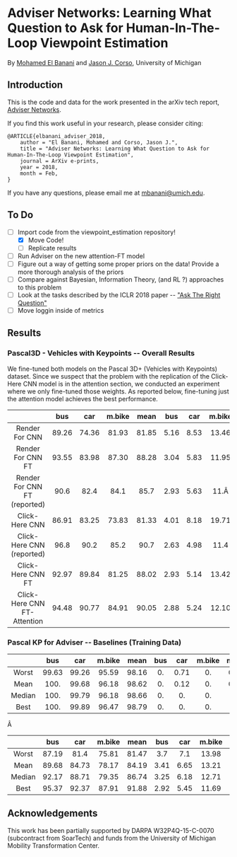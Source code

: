 # Adviser Networks: Learning What Question to Ask for Human-In-The-Loop Viewpoint Estimation

By [Mohamed El Banani](http://mbanani.github.io/) and [Jason J. Corso](http://web.eecs.umich.edu/~jjcorso/), University of Michigan


## Introduction

This is the code and data for the work presented in the arXiv tech report, [Adviser Networks](https://arxiv.org/abs/1802.01666).

If you find this work useful in your research, please consider citing:

    @ARTICLE{elbanani_adviser_2018,
        author = "El Banani, Mohamed and Corso, Jason J.",
        title = "Adviser Networks: Learning What Question to Ask for Human-In-The-Loop Viewpoint Estimation",
        journal = ArXiv e-prints,
        year = 2018,
        month = Feb,
    }


If you have any questions, please email me at mbanani@umich.edu.


## To Do

- [ ] Import code from the viewpoint_estimation repository!
    - [x] Move Code!
    - [ ] Replicate results
- [ ] Run Adviser on the new attention-FT model
- [ ] Figure out a way of getting some proper priors on the data! Provide a more thorough analysis of the priors
- [ ] Compare against Bayesian, Information Theory, (and RL ?) approaches to this problem
- [ ] Look at the tasks described by the ICLR 2018 paper -- ["Ask The Right Question"](https://openreview.net/forum?id=S1CChZ-CZ)
- [ ] Move loggin inside of metrics

## Results

### Pascal3D - Vehicles with Keypoints -- Overall Results

We fine-tuned both models on the Pascal 3D+ (Vehicles with Keypoints) dataset.
Since we suspect that the problem with the replication of the Click-Here CNN model
is in the attention section, we conducted an experiment where we only fine-tuned
those weights. As reported below, fine-tuning just the attention model achieves the best performance.

|                               |  bus  | car   | m.bike | mean  |  bus   | car   | m.bike | mean  |
|:-----------------------------:|:-----:|:-----:|:------:|:-----:|:------:|:-----:|:------:|:-----:|
| Render For CNN                | 89.26 | 74.36 | 81.93  | 81.85 |  5.16  | 8.53  | 13.46  | 9.05  |
| Render For CNN FT             | 93.55 | 83.98 | 87.30  | 88.28 |  3.04  | 5.83  | 11.95  | 6.94  |
| Render For CNN FT (reported)  | 90.6  | 82.4  | 84.1   | 85.7  |  2.93  | 5.63  | 11.Â   | 6.74  |
| Click-Here CNN                | 86.91 | 83.25 | 73.83  | 81.33 |  4.01  | 8.18  | 19.71  | 10.63 |
| Click-Here CNN (reported)     | 96.8  | 90.2  | 85.2   | 90.7  |  2.63  | 4.98  | 11.4   | 6.35  |
| Click-Here CNN FT             | 92.97 | 89.84 | 81.25  | 88.02 |  2.93  | 5.14  | 13.42  | 7.16  |
| Click-Here CNN FT-Attention   | 94.48 | 90.77 | 84.91  | 90.05 |  2.88  | 5.24  | 12.10  | 6.74  |




### Pascal KP for Adviser  -- Baselines (Training Data)
|                               |  bus  | car   | m.bike | mean  |  bus  | car   | m.bike | mean  |
|:-----------------------------:|:-----:|:-----:|:------:|:-----:|:-----:|:-----:|:------:|:-----:|
| Worst                         | 99.63 | 99.26 | 95.59  | 98.16 | 0.    | 0.71  | 0.     | 0.24  |
| Mean                          | 100.  | 99.68 | 96.18  | 98.62 | 0.    | 0.12  | 0.     | 0.04  |
| Median                        | 100.  | 99.79 | 96.18  | 98.66 | 0.    | 0.    | 0.     | 0.0   |
| Best                          | 100.  | 99.89 | 96.47  | 98.79 | 0.    | 0.    | 0.     | 0.0   |

Â

|                               |  bus  | car   | m.bike | mean  |  bus  | car   | m.bike | mean  |
|:-----------------------------:|:-----:|:-----:|:------:|:-----:|:-----:|:-----:|:------:|:-----:|
| Worst                         | 87.19 | 81.4  | 75.81  | 81.47 |  3.7  | 7.1   | 13.98  | 8.26  |
| Mean                          | 89.68 | 84.73 | 78.17  | 84.19 |  3.41 | 6.65  | 13.21  | 7.76  |
| Median                        | 92.17 | 88.71 | 79.35  | 86.74 |  3.25 | 6.18  | 12.71  | 7.38  |
| Best                          | 95.37 | 92.37 | 87.91  | 91.88 |  2.92 | 5.45  | 11.69  | 6.69  |



## Acknowledgements

This work has been partially supported by DARPA W32P4Q-15-C-0070 (subcontract from SoarTech) and funds from the University of Michigan Mobility Transformation Center.
